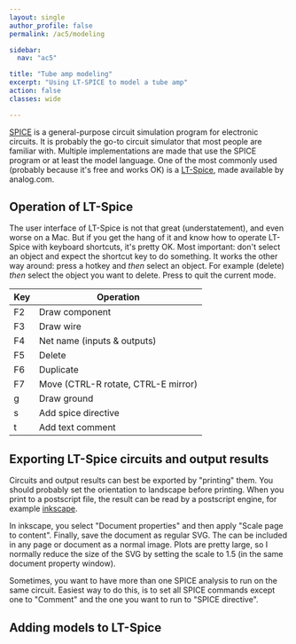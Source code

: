 ```yaml
---
layout: single
author_profile: false
permalink: /ac5/modeling

sidebar:
  nav: "ac5"

title: "Tube amp modeling"
excerpt: "Using LT-SPICE to model a tube amp"
action: false
classes: wide

---
```

[SPICE](https://en.wikipedia.org/wiki/SPICE) is a general-purpose circuit simulation program for electronic circuits. It is probably the go-to circuit simulator that most people are familiar with. Multiple implementations are made that use the SPICE program or at least the model language. One of the most commonly used (probably because it's free and works OK) is a [LT-Spice](https://www.analog.com/en/design-center/design-tools-and-calculators/ltspice-simulator.html), made available by analog.com.

## Operation of LT-Spice
The user interface of LT-Spice is not that great (understatement), and even worse on a Mac. But if you get the hang of it and know how to operate LT-Spice with keyboard shortcuts, it's pretty OK. Most important: don't select an object and expect the shortcut key to do something. It works the other way around: press a hotkey and *then* select an object. For example <F5> (delete) *then* select the object you want to delete. Press <ESC> to quit the current mode.

|Key|Operation|
|---|---------|
| F2| Draw component |
| F3| Draw wire |
| F4| Net name (inputs & outputs)|
| F5| Delete |
| F6| Duplicate |
| F7| Move (CTRL-R rotate, CTRL-E mirror) |
| g | Draw ground |
| s | Add spice directive |
| t | Add text comment |

## Exporting LT-Spice circuits and output results
Circuits and output results can best be exported by "printing" them. You should probably set the orientation to landscape before printing. When you print to a postscript file, the result can be read by a postscript engine, for example [inkscape](https://inkscape.org).

In inkscape, you select "Document properties" and then apply "Scale page to content". Finally, save the document as regular SVG. The can be included in any page or document as a normal image. Plots are pretty large, so I normally reduce the size of the SVG by setting the scale to 1.5 (in the same document property window).

Sometimes, you want to have more than one SPICE analysis to run on the same circuit. Easiest way to do this, is to set all SPICE commands except one to "Comment" and the one you want to run to "SPICE directive".

## Adding models to LT-Spice

